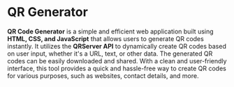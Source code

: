 
# QR Generator

**QR Code Generator** is a simple and efficient web application built using **HTML, CSS, and JavaScript** that allows users to generate QR codes instantly. It utilizes the **QRServer API** to dynamically create QR codes based on user input, whether it's a URL, text, or other data. The generated QR codes can be easily downloaded and shared. With a clean and user-friendly interface, this tool provides a quick and hassle-free way to create QR codes for various purposes, such as websites, contact details, and more.
